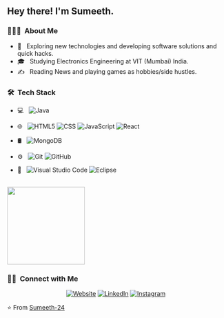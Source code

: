
<h2> Hey there! I'm Sumeeth.</h2>

<h3> 👨🏻‍💻 &nbsp;About Me </h3>

- 🤔 &nbsp; Exploring new technologies and developing software solutions and quick hacks.
- 🎓 &nbsp; Studying Electronics Engineering at VIT (Mumbai) India.
- ✍️ &nbsp; Reading News and playing games as hobbies/side hustles.

<h3> 🛠 &nbsp;Tech Stack</h3>

- 💻 &nbsp;
  ![Java](https://img.shields.io/badge/-Java-333333?style=flat&logo=Java&logoColor=007396)

- 🌐 &nbsp;
  ![HTML5](https://img.shields.io/badge/-HTML5-333333?style=flat&logo=HTML5)
  ![CSS](https://img.shields.io/badge/-CSS-333333?style=flat&logo=CSS3&logoColor=1572B6)
  ![JavaScript](https://img.shields.io/badge/-JavaScript-333333?style=flat&logo=javascript)
  ![React](https://img.shields.io/badge/-React-333333?style=flat&logo=react)
- 🛢 &nbsp;
  ![MongoDB](https://img.shields.io/badge/-MongoDB-333333?style=flat&logo=mongodb)
- ⚙️ &nbsp;
  ![Git](https://img.shields.io/badge/-Git-333333?style=flat&logo=git)
  ![GitHub](https://img.shields.io/badge/-GitHub-333333?style=flat&logo=github)
- 🔧 &nbsp;
  ![Visual Studio Code](https://img.shields.io/badge/-Visual%20Studio%20Code-333333?style=flat&logo=visual-studio-code&logoColor=007ACC)
  ![Eclipse](https://img.shields.io/badge/-Eclipse-333333?style=flat&logo=eclipse-ide&logoColor=2C2255)
<br/>

<a href="https://github.com/AVS1508">

  <img height="180em" src="https://github-readme-stats.vercel.app/api/top-langs/?username=Sumeeth-24&theme=buefy&layout=compact" />
</a>

<br/>

<h3> 🤝🏻 &nbsp;Connect with Me </h3>

<p align="center">
<a href="https://www.adityavsingh.com/"><img alt="Website" src="https://img.shields.io/badge/Website-www.sumeethmoolya.com-blue?style=flat-square&logo=google-chrome"></a>
<a href="https://www.linkedin.com/in/sumeeth-moolya-5969331ab"><img alt="LinkedIn" src="https://img.shields.io/badge/LinkedIn-Sumeeth%20Moolya%20Singh-blue?style=flat-square&logo=linkedin"></a>
<a href="https://instagram.com/sumeethmoolya?igshid=1pdr1ikoi5gui"><img alt="Instagram" src="https://img.shields.io/badge/Instagram-sumeethvs__-blue?style=flat-square&logo=instagram"></a>
</p>

⭐️ From [Sumeeth-24](https://github.com/Sumeeth-24)
